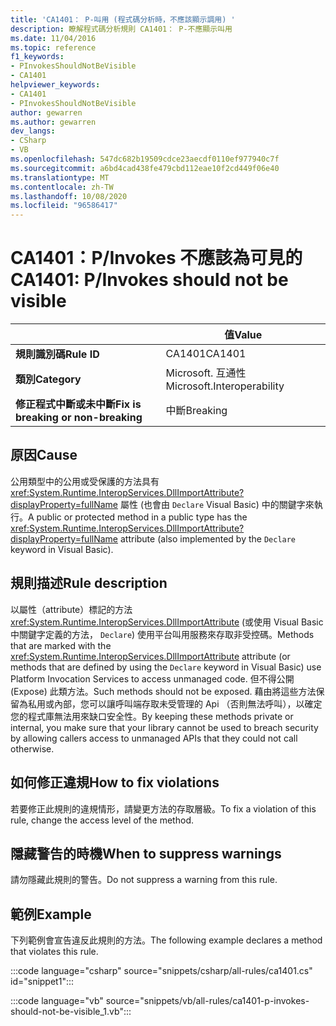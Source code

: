 ```yaml
---
title: 'CA1401： P-叫用 (程式碼分析時，不應該顯示調用) '
description: 瞭解程式碼分析規則 CA1401： P-不應顯示叫用
ms.date: 11/04/2016
ms.topic: reference
f1_keywords:
- PInvokesShouldNotBeVisible
- CA1401
helpviewer_keywords:
- CA1401
- PInvokesShouldNotBeVisible
author: gewarren
ms.author: gewarren
dev_langs:
- CSharp
- VB
ms.openlocfilehash: 547dc682b19509cdce23aecdf0110ef977940c7f
ms.sourcegitcommit: a6bd4cad438fe479cbd112eae10f2cd449f06e40
ms.translationtype: MT
ms.contentlocale: zh-TW
ms.lasthandoff: 10/08/2020
ms.locfileid: "96586417"
---
```

# <a name="ca1401-pinvokes-should-not-be-visible"></a><span data-ttu-id="f53ee-103">CA1401：P/Invokes 不應該為可見的</span><span class="sxs-lookup"><span data-stu-id="f53ee-103">CA1401: P/Invokes should not be visible</span></span>

|                                     | <span data-ttu-id="f53ee-104">值</span><span class="sxs-lookup"><span data-stu-id="f53ee-104">Value</span></span>                      |
|-------------------------------------|----------------------------|
| <span data-ttu-id="f53ee-105">**規則識別碼**</span><span class="sxs-lookup"><span data-stu-id="f53ee-105">**Rule ID**</span></span>                          | <span data-ttu-id="f53ee-106">CA1401</span><span class="sxs-lookup"><span data-stu-id="f53ee-106">CA1401</span></span>                     |
| <span data-ttu-id="f53ee-107">**類別**</span><span class="sxs-lookup"><span data-stu-id="f53ee-107">**Category**</span></span>                        | <span data-ttu-id="f53ee-108">Microsoft. 互通性</span><span class="sxs-lookup"><span data-stu-id="f53ee-108">Microsoft.Interoperability</span></span> |
| <span data-ttu-id="f53ee-109">**修正程式中斷或未中斷**</span><span class="sxs-lookup"><span data-stu-id="f53ee-109">**Fix is breaking or non-breaking**</span></span> | <span data-ttu-id="f53ee-110">中斷</span><span class="sxs-lookup"><span data-stu-id="f53ee-110">Breaking</span></span>                   |

## <a name="cause"></a><span data-ttu-id="f53ee-111">原因</span><span class="sxs-lookup"><span data-stu-id="f53ee-111">Cause</span></span>

<span data-ttu-id="f53ee-112">公用類型中的公用或受保護的方法具有 <xref:System.Runtime.InteropServices.DllImportAttribute?displayProperty=fullName> 屬性 (也會由 `Declare` Visual Basic) 中的關鍵字來執行。</span><span class="sxs-lookup"><span data-stu-id="f53ee-112">A public or protected method in a public type has the <xref:System.Runtime.InteropServices.DllImportAttribute?displayProperty=fullName> attribute (also implemented by the `Declare` keyword in Visual Basic).</span></span>

## <a name="rule-description"></a><span data-ttu-id="f53ee-113">規則描述</span><span class="sxs-lookup"><span data-stu-id="f53ee-113">Rule description</span></span>

<span data-ttu-id="f53ee-114">以屬性（attribute）標記的方法 <xref:System.Runtime.InteropServices.DllImportAttribute> (或使用 Visual Basic 中關鍵字定義的方法， `Declare`) 使用平台叫用服務來存取非受控碼。</span><span class="sxs-lookup"><span data-stu-id="f53ee-114">Methods that are marked with the <xref:System.Runtime.InteropServices.DllImportAttribute> attribute (or methods that are defined by using the `Declare` keyword in Visual Basic) use Platform Invocation Services to access unmanaged code.</span></span> <span data-ttu-id="f53ee-115">但不得公開 (Expose) 此類方法。</span><span class="sxs-lookup"><span data-stu-id="f53ee-115">Such methods should not be exposed.</span></span> <span data-ttu-id="f53ee-116">藉由將這些方法保留為私用或內部，您可以讓呼叫端存取未受管理的 Api （否則無法呼叫），以確定您的程式庫無法用來缺口安全性。</span><span class="sxs-lookup"><span data-stu-id="f53ee-116">By keeping these methods private or internal, you make sure that your library cannot be used to breach security by allowing callers access to unmanaged APIs that they could not call otherwise.</span></span>

## <a name="how-to-fix-violations"></a><span data-ttu-id="f53ee-117">如何修正違規</span><span class="sxs-lookup"><span data-stu-id="f53ee-117">How to fix violations</span></span>

<span data-ttu-id="f53ee-118">若要修正此規則的違規情形，請變更方法的存取層級。</span><span class="sxs-lookup"><span data-stu-id="f53ee-118">To fix a violation of this rule, change the access level of the method.</span></span>

## <a name="when-to-suppress-warnings"></a><span data-ttu-id="f53ee-119">隱藏警告的時機</span><span class="sxs-lookup"><span data-stu-id="f53ee-119">When to suppress warnings</span></span>

<span data-ttu-id="f53ee-120">請勿隱藏此規則的警告。</span><span class="sxs-lookup"><span data-stu-id="f53ee-120">Do not suppress a warning from this rule.</span></span>

## <a name="example"></a><span data-ttu-id="f53ee-121">範例</span><span class="sxs-lookup"><span data-stu-id="f53ee-121">Example</span></span>

<span data-ttu-id="f53ee-122">下列範例會宣告違反此規則的方法。</span><span class="sxs-lookup"><span data-stu-id="f53ee-122">The following example declares a method that violates this rule.</span></span>

:::code language="csharp" source="snippets/csharp/all-rules/ca1401.cs" id="snippet1":::

:::code language="vb" source="snippets/vb/all-rules/ca1401-p-invokes-should-not-be-visible_1.vb":::
